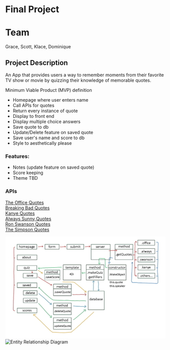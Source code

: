 # Final Project 

# Team 
Grace, Scott, Klace, Dominique

## Project Description
An App that provides users a way to remember moments from their favorite TV show or movie by quizzing their knowledge of memorable quotes. 

Minimum Viable Product (MVP) definition
- Homepage where user enters name
- Call APIs for quotes
- Return every instance of quote
- Display to front end
- Display multiple choice answers
- Save quote to db 
- Update/Delete feature on saved quote
- Save user's name and score to db
- Style to aesthetically please

### Features: 
- Notes (update feature on saved quote)
- Score keeping
- Theme TBD

### APIs
[The Office Quotes](https://www.officeapi.dev/)  
[Breaking Bad Quotes](https://public-apis.xyz/breaking-bad-quotes-7116)  
[Kanye Quotes](https://kanye.rest/)  
[Always Sunny Quotes](http://www.sunnyquotes.net/api/)  
[Ron Swanson Quotes](https://ron-swanson-quotes.herokuapp.com/v2/quotes)  
[The Simpson Quotes](https://thesimpsonsquoteapi.glitch.me/)  


![domain](./readme-assets/domain.jpg)
![Entity Relationship Diagram](./readme-assets/ERD.jpg)  